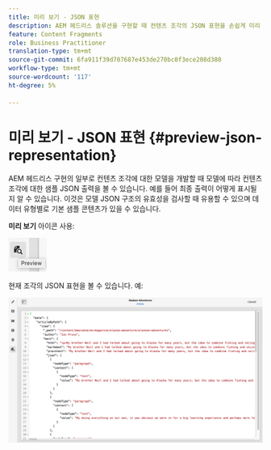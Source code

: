 ```yaml
---
title: 미리 보기 - JSON 표현
description: AEM 헤드리스 솔루션을 구현할 때 컨텐츠 조각의 JSON 표현을 손쉽게 미리 보는 방법을 살펴봅니다.
feature: Content Fragments
role: Business Practitioner
translation-type: tm+mt
source-git-commit: 6fa911f39d707687e453de270bc0f3ece208d380
workflow-type: tm+mt
source-wordcount: '117'
ht-degree: 5%

---
```



# 미리 보기 - JSON 표현 {#preview-json-representation}

AEM 헤드리스 구현의 일부로 컨텐츠 조각에 대한 모델을 개발할 때 모델에 따라 컨텐츠 조각에 대한 샘플 JSON 출력을 볼 수 있습니다. 예를 들어 최종 출력이 어떻게 표시될지 알 수 있습니다. 이것은 모델 JSON 구조의 유효성을 검사할 때 유용할 수 있으며 데이터 유형별로 기본 샘플 콘텐츠가 있을 수 있습니다.

**미리 보기** 아이콘 사용:

![컨텐츠 조각 편집기 - 미리 보기 탭](assets/cfm-preview-01.png)

현재 조각의 JSON 표현을 볼 수 있습니다. 예:

![컨텐츠 조각 편집기 - 조각 미리 보기](assets/cfm-preview-02.png)